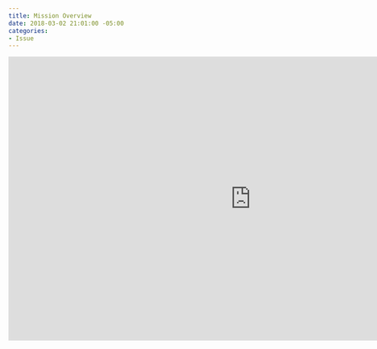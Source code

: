 ```yaml
---
title: Mission Overview
date: 2018-03-02 21:01:00 -05:00
categories:
- Issue
---
```


<iframe src='https://onedrive.live.com/embed?cid=D21D2B1E88683B0A&resid=D21D2B1E88683B0A%21122&authkey=AOjgTpR0gKRLvdc&em=2&wdAr=1.7777777777777777' width='962px' height='565px' frameborder='0'>This is an embedded <a target='_blank' href='https://office.com'>Microsoft Office</a> presentation, powered by <a target='_blank' href='https://office.com/webapps'>Office Online</a>.</iframe>